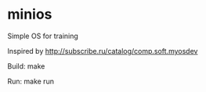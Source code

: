 minios
======

Simple OS for training

Inspired by http://subscribe.ru/catalog/comp.soft.myosdev

Build:
make

Run:
make run

